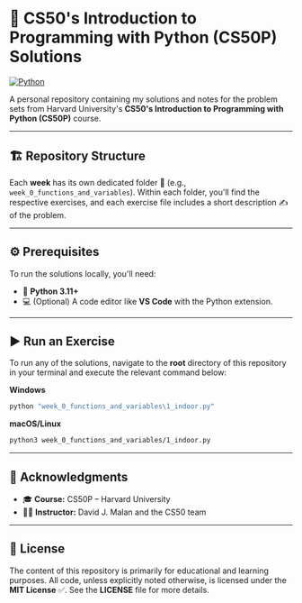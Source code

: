 
# 📘 CS50's Introduction to Programming with Python (CS50P) Solutions

[![Python](https://img.shields.io/badge/Python-3.11%2B-blue?style=flat-square&logo=python)](https://www.python.org/)

A personal repository containing my solutions and notes for the problem sets from Harvard University's **CS50's Introduction to Programming with Python (CS50P)** course.

---

## 🏗️ Repository Structure

Each **week** has its own dedicated folder 📂 (e.g., `week_0_functions_and_variables`). Within each folder, you'll find the respective exercises, and each exercise file includes a short description ✍️ of the problem.

---

## ⚙️ Prerequisites

To run the solutions locally, you'll need:

- 🐍 **Python 3.11+**
- 💻 (Optional) A code editor like **VS Code** with the Python extension.

---

## ▶️ Run an Exercise

To run any of the solutions, navigate to the **root** directory of this repository in your terminal and execute the relevant command below:

**Windows**
```powershell
python "week_0_functions_and_variables\1_indoor.py"
```

**macOS/Linux**
```bash
python3 week_0_functions_and_variables/1_indoor.py
```

---

## 🙏 Acknowledgments
- 🎓 **Course:** CS50P – Harvard University
- 👨‍🏫 **Instructor:** David J. Malan and the CS50 team

---

## 📜 License
The content of this repository is primarily for educational and learning purposes.
All code, unless explicitly noted otherwise, is licensed under the **MIT License** ✅. See the **LICENSE** file for more details.